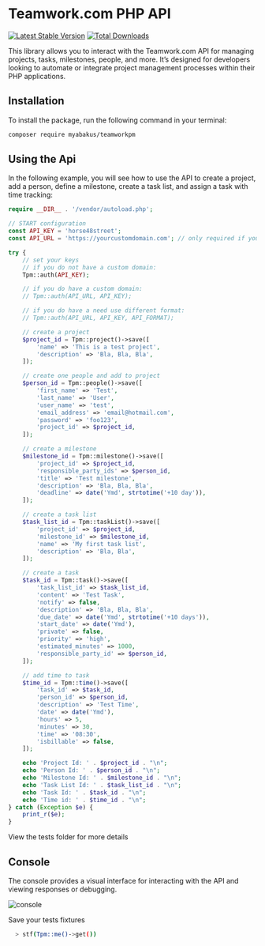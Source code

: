 # Teamwork.com PHP API

[![Latest Stable Version](https://poser.pugx.org/myabakus/teamworkpm/v/stable)](https://packagist.org/packages/myabakus/teamworkpm)
[![Total Downloads](https://poser.pugx.org/myabakus/teamworkpm/downloads)](https://packagist.org/packages/myabakus/teamworkpm)

This library allows you to interact with the Teamwork.com API for managing projects, tasks, milestones, people, and more. It’s designed for developers looking to automate or integrate project management processes within their PHP applications.

## Installation
To install the package, run the following command in your terminal:
```bash
composer require myabakus/teamworkpm
```

## Using the Api
In the following example, you will see how to use the API to create a project, add a person, define a milestone, create a task list, and assign a task with time tracking:

```php
require __DIR__ . '/vendor/autoload.php';

// START configuration
const API_KEY = 'horse48street';
const API_URL = 'https://yourcustomdomain.com'; // only required if you have a custom domain

try {
    // set your keys
    // if you do not have a custom domain:
    Tpm::auth(API_KEY);

    // if you do have a custom domain:
    // Tpm::auth(API_URL, API_KEY);

    // if you do have a need use different format:
    // Tpm::auth(API_URL, API_KEY, API_FORMAT);

    // create a project
    $project_id = Tpm::project()->save([
        'name' => 'This is a test project',
        'description' => 'Bla, Bla, Bla',
    ]);

    // create one people and add to project
    $person_id = Tpm::people()->save([
        'first_name' => 'Test',
        'last_name' => 'User',
        'user_name' => 'test',
        'email_address' => 'email@hotmail.com',
        'password' => 'foo123',
        'project_id' => $project_id,
    ]);

    // create a milestone
    $milestone_id = Tpm::milestone()->save([
        'project_id' => $project_id,
        'responsible_party_ids' => $person_id,
        'title' => 'Test milestone',
        'description' => 'Bla, Bla, Bla',
        'deadline' => date('Ymd', strtotime('+10 day')),
    ]);

    // create a task list
    $task_list_id = Tpm::taskList()->save([
        'project_id' => $project_id,
        'milestone_id' => $milestone_id,
        'name' => 'My first task list',
        'description' => 'Bla, Bla',
    ]);

    // create a task
    $task_id = Tpm::task()->save([
        'task_list_id' => $task_list_id,
        'content' => 'Test Task',
        'notify' => false,
        'description' => 'Bla, Bla, Bla',
        'due_date' => date('Ymd', strtotime('+10 days')),
        'start_date' => date('Ymd'),
        'private' => false,
        'priority' => 'high',
        'estimated_minutes' => 1000,
        'responsible_party_id' => $person_id,
    ]);

    // add time to task
    $time_id = Tpm::time()->save([
        'task_id' => $task_id,
        'person_id' => $person_id,
        'description' => 'Test Time',
        'date' => date('Ymd'),
        'hours' => 5,
        'minutes' => 30,
        'time' => '08:30',
        'isbillable' => false,
    ]);

    echo 'Project Id: ' . $project_id . "\n";
    echo 'Person Id: ' . $person_id . "\n";
    echo 'Milestone Id: ' . $milestone_id . "\n";
    echo 'Task List Id: ' . $task_list_id . "\n";
    echo 'Task Id: ' . $task_id . "\n";
    echo 'Time id: ' . $time_id . "\n";
} catch (Exception $e) {
    print_r($e);
}
```

View the tests folder for more details

## Console
The console provides a visual interface for interacting with the API and viewing responses or debugging.

![console](https://github.com/user-attachments/assets/041dd784-fa3d-46eb-81a7-76a1b334ebf0)

Save your tests fixtures

```bash
  > stf(Tpm::me()->get())
```